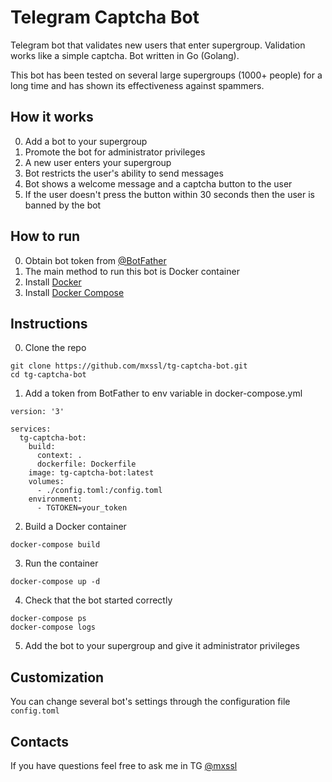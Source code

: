 # Telegram Captcha Bot

Telegram bot that validates new users that enter supergroup. Validation works like a simple captcha. Bot written in Go (Golang).

This bot has been tested on several large supergroups (1000+ people) for a long time and has shown its effectiveness against spammers.

## How it works
0. Add a bot to your supergroup
1. Promote the bot for administrator privileges
2. A new user enters your supergroup
3. Bot restricts the user's ability to send messages
4. Bot shows a welcome message and a captcha button to the user
5. If the user doesn't press the button within 30 seconds then the user is banned by the bot

## How to run
0. Obtain bot token from [@BotFather](https://t.me/BotFather)
1. The main method to run this bot is Docker container
2. Install [Docker](https://docs.docker.com/install)
3. Install [Docker Compose](https://docs.docker.com/compose/install)

## Instructions 
0. Clone the repo
```
git clone https://github.com/mxssl/tg-captcha-bot.git
cd tg-captcha-bot
```

1. Add a token from BotFather to env variable in docker-compose.yml
```
version: '3'

services:
  tg-captcha-bot:
    build:
      context: .
      dockerfile: Dockerfile
    image: tg-captcha-bot:latest
    volumes:
      - ./config.toml:/config.toml
    environment:
      - TGTOKEN=your_token
```

2. Build a Docker container
```
docker-compose build
```

3. Run the container
```
docker-compose up -d
```

4. Check that the bot started correctly
```
docker-compose ps
docker-compose logs
```

5. Add the bot to your supergroup and give it administrator privileges

## Сustomization
You can change several bot's settings through the configuration file `config.toml`

## Contacts
If you have questions feel free to ask me in TG [@mxssl](https://t.me/mxssl)
